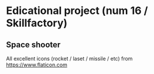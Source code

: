 # Edicational project (num 16 / Skillfactory)
## Space shooter

All excellent icons (rocket / laset / missile / etc) from https://www.flaticon.com
